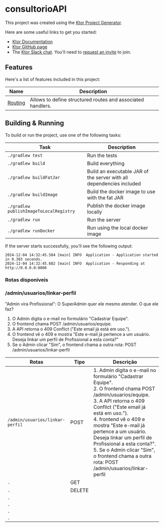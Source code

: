 # consultorioAPI

This project was created using the [Ktor Project Generator](https://start.ktor.io).

Here are some useful links to get you started:

- [Ktor Documentation](https://ktor.io/docs/home.html)
- [Ktor GitHub page](https://github.com/ktorio/ktor)
- The [Ktor Slack chat](https://app.slack.com/client/T09229ZC6/C0A974TJ9). You'll need to [request an invite](https://surveys.jetbrains.com/s3/kotlin-slack-sign-up) to join.

## Features

Here's a list of features included in this project:

| Name                                               | Description                                                 |
| ----------------------------------------------------|------------------------------------------------------------- |
| [Routing](https://start.ktor.io/p/routing-default) | Allows to define structured routes and associated handlers. |

## Building & Running

To build or run the project, use one of the following tasks:

| Task                                    | Description                                                          |
| -----------------------------------------|---------------------------------------------------------------------- |
| `./gradlew test`                        | Run the tests                                                        |
| `./gradlew build`                       | Build everything                                                     |
| `./gradlew buildFatJar`                 | Build an executable JAR of the server with all dependencies included |
| `./gradlew buildImage`                  | Build the docker image to use with the fat JAR                       |
| `./gradlew publishImageToLocalRegistry` | Publish the docker image locally                                     |
| `./gradlew run`                         | Run the server                                                       |
| `./gradlew runDocker`                   | Run using the local docker image                                     |

If the server starts successfully, you'll see the following output:

```
2024-12-04 14:32:45.584 [main] INFO  Application - Application started in 0.303 seconds.
2024-12-04 14:32:45.682 [main] INFO  Application - Responding at http://0.0.0.0:8080
```

### Rotas disponíveis

### /admin/usuarios/linkar-perfil

"Admin vira Profissional": O SuperAdmin quer ele mesmo atender. O que ele faz?

1. O Admin digita o e-mail no formulário "Cadastrar Equipe".
2. O frontend chama POST /admin/usuarios/equipe.
3. A API retorna o 409 Conflict ("Este email já está em uso.").
4. O frontend vê o 409 e mostra "Este e-mail já pertence a um usuário. Deseja linkar um perfil de Profissional a esta conta?"
5. Se o Admin clicar "Sim", o frontend chama a outra rota: POST /admin/usuarios/linkar-perfil

| Rotas                             | Tipo   | Descrição                                                                                                                                                                                                                                                                                                                                                                                                              |
|-----------------------------------|--------|------------------------------------------------------------------------------------------------------------------------------------------------------------------------------------------------------------------------------------------------------------------------------------------------------------------------------------------------------------------------------------------------------------------------|
| `/admin/usuarios/linkar-perfil`   | POST   | 1. Admin digita o e-mail no formulário "Cadastrar Equipe".<br/>2. O frontend chama POST /admin/usuarios/equipe.<br/>3. A API retorna o 409 Conflict ("Este email já está em uso.").<br/>4. frontend vê o 409 e mostra "Este e-mail já pertence a um usuário. Deseja linkar um perfil de Profissional a esta conta?".<br/>5. Se o Admin clicar "Sim", o frontend chama a outra rota: POST /admin/usuarios/linkar-perfil |
| `.`                               | GET    |                                                                                                                                                                                                                                                                                                                                                                                                                        |
| `.`                               | DELETE |                                                                                                                                                                                                                                                                                                                                                                                                                        |
| `.`                               |        |                                                                                                                                                                                                                                                                                                                                                                                                                        |
| `.`                               |        |                                                                                                                                                                                                                                                                                                                                                                                                                        |
| `.`                               |        |                                                                                                                                                                                                                                                                                                                                                                                                                        |
| `.`                               |        |                                                                                                                                                                                                                                                                                                                                                                                                                        |